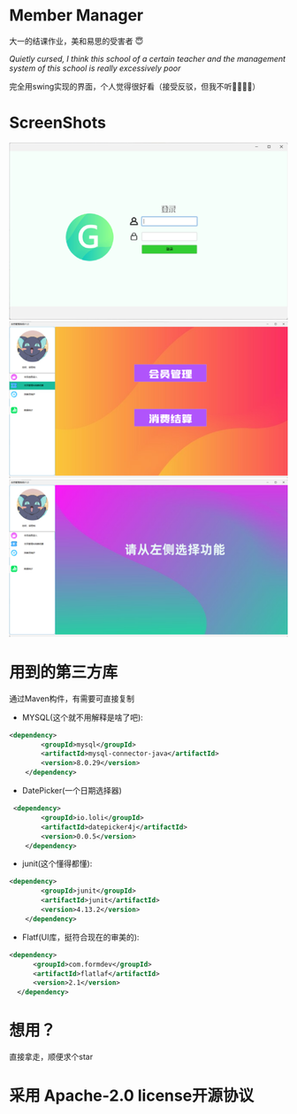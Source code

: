 # Member Manager
大一的结课作业，美和易思的受害者 :innocent:

*Quietly cursed, I think this school of a certain teacher and the management system of this school is really excessively poor*

完全用swing实现的界面，个人觉得很好看（接受反驳，但我不听:pray::pray::pray::pray:）

# ScreenShots
![](screenShots/392303d20fd876cf26171787468f5f6.png)![](screenShots/b447ae0e267c51df92c6b3befe31e0d.png)![](screenShots/d0e76084e14c2de827141f312b8c0f3.png)

# 用到的第三方库
通过Maven构件，有需要可直接复制
* MYSQL(这个就不用解释是啥了吧):
```xml
<dependency>
        <groupId>mysql</groupId>
        <artifactId>mysql-connector-java</artifactId>
        <version>8.0.29</version>
    </dependency>
```
* DatePicker(一个日期选择器)
```xml
 <dependency>
        <groupId>io.loli</groupId>
        <artifactId>datepicker4j</artifactId>
        <version>0.0.5</version>
    </dependency>
```
* junit(这个懂得都懂):

```xml
<dependency>
        <groupId>junit</groupId>
        <artifactId>junit</artifactId>
        <version>4.13.2</version>
    </dependency>
```
* Flatf(UI库，挺符合现在的审美的):
 ```xml
 <dependency>
       <groupId>com.formdev</groupId>
       <artifactId>flatlaf</artifactId>
       <version>2.1</version>
   </dependency>
 ```

# 想用？
直接拿走，顺便求个star

# 采用 Apache-2.0 license开源协议


